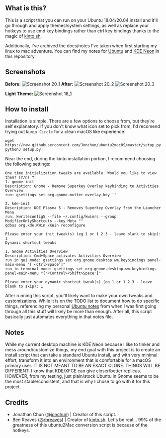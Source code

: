 ## What is this?
This is a script that you can run on your Ubuntu 18.04/20.04 install and it'll go through and apply themes/system settings, as well as replace your hotkeys to use cmd key bindings rather than ctrl key bindings thanks to the magic of [kinto.sh](http://kinto.sh).

Additionally, I've archived the docs/notes I've taken when first starting my linux to mac adventure. You can find my notes for [Ubuntu](docs/ubuntu.md) and [KDE Neon](docs/kde_neon.md) in this repository.

## Screenshots
**Before:**
![Screenshot 20_1](https://raw.githubusercontent.com/Jonchun/ubuntu2macOS/master/images/ubuntu_20_1.png)
**After:**
![Screenshot 20_2](https://raw.githubusercontent.com/Jonchun/ubuntu2macOS/master/images/ubuntu_20_2.png)
![Screenshot 20_3](https://raw.githubusercontent.com/Jonchun/ubuntu2macOS/master/images/ubuntu_20_3.png)

**Light Theme:**
![Screenshot 18_1](https://raw.githubusercontent.com/Jonchun/ubuntu2macOS/master/images/ubuntu_18_1.png)

## How to install
Installation is simple. There are a few options to choose from, but they're self explanatory. If you don't know what icon set to pick from, I'd recomend trying out `Numix Circle` for a clean macOS like experience.
```
wget https://raw.githubusercontent.com/Jonchun/ubuntu2macOS/master/setup.py
python3 setup.py
```
Near the end, during the kinto installation portion, I recommend choosing the following settings:
```
One time initialization tweaks are available. Would you like to view them? (Y/n) Y
1. gnome-init
Description: Gnome - Remove Superkey Overlay keybinding to Activities Overview
run: gsettings set org.gnome.mutter overlay-key ''

2. kde-init
Description: KDE Plasma 5 - Removes Superkey Overlay from the Launcher Menu
run: kwriteconfig5 --file ~/.config/kwinrc --group ModifierOnlyShortcuts --key Meta ""
qdbus org.kde.KWin /KWin reconfigure

Please enter your init tweak(s) (eg 1 or 1 2 3 - leave blank to skip): 1
Dynamic shortcut tweaks

1. Gnome Activities Overview
Description: Cmd+Space activates Activities Overview
run in gui mode: gsettings set org.gnome.desktop.wm.keybindings panel-main-menu "['<Ctrl>Space']"
run in terminal mode: gsettings set org.gnome.desktop.wm.keybindings panel-main-menu "['<Control><Shift>Space']"

Please enter your dynamic shortcut tweak(s) (eg 1 or 1 2 3 - leave blank to skip): 1
```
After running this script, you'll likely want to make your own tweaks and customizations. While it is on the TODO list to document how to do specific things, referencing my personal [Ubuntu notes](docs/ubuntu.md) from when I was first going through all this stuff will likely be more than enough. After all, this script basically just automates everything in that notes file.

## Notes
While my current desktop machine is KDE Neon because I like to tinker and mess around/customize things, my end goal with this project is to create an install script that can take a standard Ubuntu install, and with very minimal effort, transform it into an environment that is comfortable for a macOS primary user. IT IS NOT MEANT TO BE AN EXACT CLONE. THINGS WILL BE DIFFERENT. I know that KDE/XFCE can give closer/better replicas. HOWEVER, from my testing, just plain/stock Ubuntu in Gnome seems to be the most stable/consistent, and that is why I chose to go with it for this project.

## Credits
- Jonathan Chun ([@jonchun](https://github.com/jonchun)) | Creator of this script.
- Ben Reaves ([@rbreaves](https://github.com/rbreaves/)) | Creator of [kinto.sh](http://kinto.sh/). Let's be real... 99% of the greatness of this ubuntu2Mac conversion script is because of the hotkeys.
